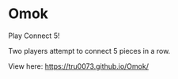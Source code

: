 # Omok
Play Connect 5!

Two players attempt to connect 5 pieces in a row.

View here: https://tru0073.github.io/Omok/